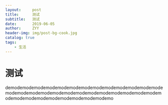 ```yaml
---
layout:     post
title:      测试
subtitle:   测试
date:       2019-06-05
author:     ZYY
header-img: img/post-bg-cook.jpg
catalog: true
tags:
    - 生活
---
```


# 测试

demodemodemodemodemodemodemodemodemodemodemodemodemodemodemodemodemodemodemodemodemodemodemodemodemodemodemodemodemodemodemodemodemodemodemodemo